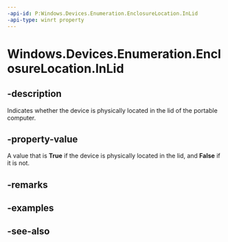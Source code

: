 ```yaml
---
-api-id: P:Windows.Devices.Enumeration.EnclosureLocation.InLid
-api-type: winrt property
---
```


<!-- Property syntax
public bool InLid { get; }
-->

# Windows.Devices.Enumeration.EnclosureLocation.InLid

## -description
Indicates whether the device is physically located in the lid of the portable computer.

## -property-value
A value that is **True** if the device is physically located in the lid, and **False** if it is not.

## -remarks

## -examples

## -see-also
